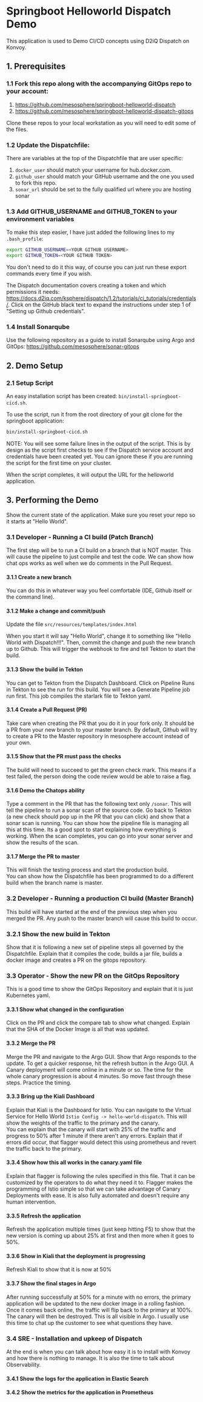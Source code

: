# Springboot Helloworld Dispatch Demo
This application is used to Demo CI/CD concepts using D2iQ Dispatch on Konvoy. 

## 1. Prerequisites

### 1.1 Fork this repo along with the accompanying GitOps repo to your account:
1. https://github.com/mesosphere/springboot-helloworld-dispatch
1. https://github.com/mesosphere/springboot-helloworld-dispatch-gitops

Clone these repos to your local workstation as you will need to edit some of the files.

### 1.2 Update the Dispatchfile:
There are variables at the top of the Dispatchfile that are user specific:
1. `docker_user` should match your username for hub.docker.com.
1. `github_user` should match your GitHub username and the one you used to fork this repo.
1. `sonar_url` should be set to the fully qualified url where you are hosting sonar

### 1.3 Add GITHUB_USERNAME and GITHUB_TOKEN to your environment variables
To make this step easier, I have just added the following lines to my `.bash_profile`:
```bash
export GITHUB_USERNAME=<YOUR GITHUB USERNAME>
export GITHUB_TOKEN=<YOUR GITHUB TOKEN>
```
You don't need to do it this way, of course you can just run these export commands every time if you wish. 

The Dispatch documentation covers creating a token and which permissions it needs: https://docs.d2iq.com/ksphere/dispatch/1.2/tutorials/ci_tutorials/credentials/.
Click on the GitHub black text to expand the instructions under step 1 of "Setting up Github credentials".

### 1.4 Install Sonarqube
Use the following repository as a guide to install Sonarqube using Argo and GitOps: https://github.com/mesosphere/sonar-gitops

## 2. Demo Setup

### 2.1 Setup Script
An easy installation script has been created: `bin/install-springboot-cicd.sh`.

To use the script, run it from the root directory of your git clone for the springboot application:

```bash
bin/install-springboot-cicd.sh
```
NOTE: You will see some failure lines in the output of the script. 
This is by design as the script first checks to see if the Dispatch service account and credentials have been created yet.
You can ignore these if you are running the script for the first time on your cluster.

When the script completes, it will output the URL for the helloworld application.

## 3. Performing the Demo
Show the current state of the application.  Make sure you reset your repo so it starts at "Hello World".

### 3.1 Developer - Running a CI build (Patch Branch)
The first step will be to run a CI build on a branch that is NOT master. This will cause the pipeline to just compile and test the code.
We can show how chat ops works as well when we do comments in the Pull Request.

#### 3.1.1 Create a new branch
You can do this in whatever way you feel comfortable (IDE, Github itself or the command line).

#### 3.1.2 Make a change and commit/push
Update the file `src/resources/templates/index.html`

When you start it will say "Hello World", change it to something like "Hello World with Dispatch!!!".
Then, commit the change and push the new branch up to Github. This will trigger the webhook to fire and tell Tekton to start the build.

#### 3.1.3 Show the build in Tekton
You can get to Tekton from the Dispatch Dashboard. Click on Pipeline Runs in Tekton to see the run for this build. 
You will see a Generate Pipeline job run first.  This job compiles the starlark file to Tekton yaml.

#### 3.1.4 Create a Pull Request (PR)
Take care when creating the PR that you do it in your fork only. It should be a PR from your new branch to your master branch. 
By default, Github will try to create a PR to the Master repository in mesosphere account instead of your own.

#### 3.1.5 Show that the PR must pass the checks
The build will need to succeed to get the green check mark. This means if a test failed, the person doing the code review would be able to raise a flag.

#### 3.1.6 Demo the Chatops ability
Type a comment in the PR that has the following text only `/sonar`.  This will tell the pipeline to run a sonar scan of the source code.
Go back to Tekton (a new check should pop up in the PR that you can click) and show that a sonar scan is running. 
You can show how the pipeline file is managing all this at this time. Its a good spot to start explaining how everything is working. 
When the scan completes, you can go into your sonar server and show the results of the scan.

#### 3.1.7 Merge the PR to master
This will finish the testing process and start the production build.  
You can show how the Dispatchfile has been programmed to do a different build when the branch name is master.

### 3.2 Developer - Running a production CI build (Master Branch)
This build will have started at the end of the previous step when you merged the PR.
Any push to the master branch will cause this build to occur.

### 3.2.1 Show the new build in Tekton
Show that it is following a new set of pipeline steps all governed by the Dispatchfile.
Explain that it compiles the code, builds a jar file, builds a docker image and creates a PR on the gitops repository.

### 3.3 Operator - Show the new PR on the GitOps Repository
This is a good time to show the GitOps Repository and explain that it is just Kubernetes yaml.

#### 3.3.1 Show what changed in the configuration
Click on the PR and click the compare tab to show what changed. Explain that the SHA of the Docker Image is all that was updated.

#### 3.3.2 Merge the PR
Merge the PR and navigate to the Argo GUI. Show that Argo responds to the update. 
To get a quicker response, hit the refresh button in the Argo GUI. A Canary deployment will come online in a minute or so.
The time for the whole canary progression is about 4 minutes.  So move fast through these steps. Practice the timing.

#### 3.3.3 Bring up the Kiali Dashboard
Explain that Kiali is the Dashboard for Istio. 
You can navigate to the Virtual Service for Hello World `Istio Config -> hello-world-dispatch`.
This will show the weights of the traffic to the primary and the canary.  
You can explain that the canary will start with 25% of the traffic and progress to 50% after 1 minute if there aren't any errors.
Explain that if errors did occur, that flagger would detect this using prometheus and revert the traffic back to the primary.

#### 3.3.4 Show how this all works in the canary.yaml file
Explain that flagger is following the rules specified in this file. That it can be customized by the operators to do what they need it to.
Flagger makes the programming of Istio simple so that we can take advantage of Canary Deployments with ease.
It is also fully automated and doesn't require any human intervention.

#### 3.3.5 Refresh the application
Refresh the application multiple times (just keep hitting F5) to show that the new version is coming up about 25% at first and then more when it goes to 50%.

#### 3.3.6 Show in Kiali that the deployment is progressing
Refresh Kiali to show that it is now at 50%

#### 3.3.7 Show the final stages in Argo
After running successfully at 50% for a minute with no errors, the primary application will be updated to the new docker image in a rolling fashion.
Once it comes back online, the traffic will flip back to the primary at 100%.  The canary will then be destroyed.
This is all visible in Argo.  I usually use this time to chat up the customer to see what questions they have.

### 3.4 SRE - Installation and upkeep of Dispatch
At the end is when you can talk about how easy it is to install with Konvoy and how there is nothing to manage.
It is also the time to talk about Observability.

#### 3.4.1 Show the logs for the application in Elastic Search

#### 3.4.2 Show the metrics for the application in Prometheus
